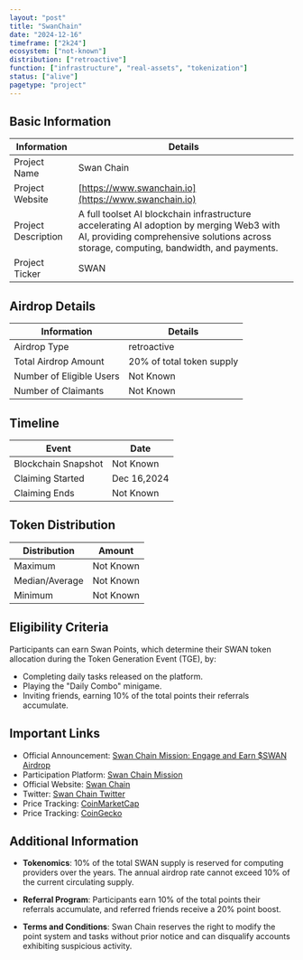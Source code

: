 ```yaml
---
layout: "post"
title: "SwanChain"
date: "2024-12-16"
timeframe: ["2k24"]
ecosystem: ["not-known"]
distribution: ["retroactive"]
function: ["infrastructure", "real-assets", "tokenization"]
status: ["alive"]
pagetype: "project"
---
```


## Basic Information

| Information         | Details                                                                                                                                                                             |
| ------------------- | ----------------------------------------------------------------------------------------------------------------------------------------------------------------------------------- |
| Project Name        | Swan Chain                                                                                                                                                                          |
| Project Website     | [https://www.swanchain.io](https://www.swanchain.io)                                                                                                                                |
| Project Description | A full toolset AI blockchain infrastructure accelerating AI adoption by merging Web3 with AI, providing comprehensive solutions across storage, computing, bandwidth, and payments. |
| Project Ticker      | SWAN                                                                                                                                                                                |

## Airdrop Details

| Information              | Details                   |
| ------------------------ | ------------------------- |
| Airdrop Type             | retroactive               |
| Total Airdrop Amount     | 20% of total token supply |
| Number of Eligible Users | Not Known                 |
| Number of Claimants      | Not Known                 |

## Timeline

| Event               | Date        |
| ------------------- | ----------- |
| Blockchain Snapshot | Not Known   |
| Claiming Started    | Dec 16,2024 |
| Claiming Ends       | Not Known   |

## Token Distribution

| Distribution   | Amount    |
| -------------- | --------- |
| Maximum        | Not Known |
| Median/Average | Not Known |
| Minimum        | Not Known |

## Eligibility Criteria

Participants can earn Swan Points, which determine their SWAN token allocation during the Token Generation Event (TGE), by:

- Completing daily tasks released on the platform.
- Playing the "Daily Combo" minigame.
- Inviting friends, earning 10% of the total points their referrals accumulate.

## Important Links

- Official Announcement: [Swan Chain Mission: Engage and Earn $SWAN Airdrop](https://swanchain.medium.com/swan-chain-mission-engage-and-earn-swan-airdrop-8a91d96f9ec7)
- Participation Platform: [Swan Chain Mission](https://mission.swanchain.io/)
- Official Website: [Swan Chain](https://www.swanchain.io)
- Twitter: [Swan Chain Twitter](https://twitter.com/swan_chain)
- Price Tracking: [CoinMarketCap](https://coinmarketcap.com/currencies/swan-chain/)
- Price Tracking: [CoinGecko](https://www.coingecko.com/en/coins/swan-chain/)

## Additional Information

- **Tokenomics**: 10% of the total SWAN supply is reserved for computing providers over the years. The annual airdrop rate cannot exceed 10% of the current circulating supply.

- **Referral Program**: Participants earn 10% of the total points their referrals accumulate, and referred friends receive a 20% point boost.

- **Terms and Conditions**: Swan Chain reserves the right to modify the point system and tasks without prior notice and can disqualify accounts exhibiting suspicious activity.